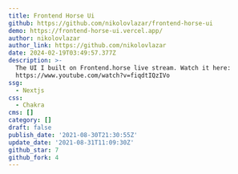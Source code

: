 ```yaml
---
title: Frontend Horse Ui
github: https://github.com/nikolovlazar/frontend-horse-ui
demo: https://frontend-horse-ui.vercel.app/
author: nikolovlazar
author_link: https://github.com/nikolovlazar
date: 2024-02-19T03:49:57.377Z
description: >-
  The UI I built on Frontend.horse live stream. Watch it here:
  https://www.youtube.com/watch?v=fiqdtIQzIVo
ssg:
  - Nextjs
css:
  - Chakra
cms: []
category: []
draft: false
publish_date: '2021-08-30T21:30:55Z'
update_date: '2021-08-31T11:09:30Z'
github_star: 7
github_fork: 4
---
```

